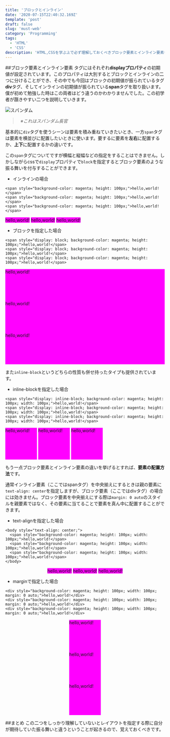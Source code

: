 ```yaml
---
title: 'ブロックとインライン'
date: '2020-07-15T22:40:32.169Z'
template: 'post'
draft: false
slug: 'must-web'
category: 'Programming'
tags:
  - 'HTML'
  - 'CSS'
description: 'HTML,CSSを学ぶ上で必ず理解しておくべきブロック要素とインライン要素を備忘録として残しておきます。'
---
```


##ブロック要素とインライン要素
タグにはそれぞれ**displayプロパティ**の初期値が設定されています。このプロパティは大別するとブロックとインラインの二つに分けることができ、その中でも今回はブロックの初期値が振られているタグ**div**タグ、そしてインラインの初期値が振られている**span**タグを取り扱います。僕が初めて勉強した時はこの両者はどう違うのかわかりませんでした。この初学者が躓きやすい二つを説明していきます。

![スパンダム](https://img.animanch.com/2020/03/1584835097719-600x594.png)
<blockquote>
  <footer>
    <cite>※これはスパンダム長官</cite>
   </footer>
</blockquote>

基本的に`div`タグを使うシーンは要素を積み重ねていきたいとき、一方`span`タグは要素を横並びに配置したいときに使います。要するに要素を**左右**に配置するか、**上下**に配置するかの違いです。

この`span`タグについてですが横幅と縦幅などの指定をすることはできません。しかしながらcssで`display`プロパティで`block`を指定するとブロック要素のような振る舞いを付与することができます。

+ インラインの場合

```
<span style="background-color: magenta; height: 100px;">hello,world!</span>
<span style="background-color: magenta; height: 100px;">hello,world!</span>
<span style="background-color: magenta; height: 100px;">hello,world!</span>
```

<span style="background-color: magenta; height: 100px;">hello,world!</span>
<span style="background-color: magenta; height: 100px;">hello,world!</span>
<span style="background-color: magenta; height: 100px;">hello,world!</span>

+ ブロックを指定した場合

```
<span style="display: block; background-color: magenta; height: 100px;">hello,world!</span>
<span style="display: block; background-color: magenta; height: 100px;">hello,world!</span>
<span style="display: block; background-color: magenta; height: 100px;">hello,world!</span>
```

<span style="display: block; background-color: magenta; height: 100px;">hello,world!</span>
<span style="display: block; background-color: magenta; height: 100px;">hello,world!</span>
<span style="display: block; background-color: magenta; height: 100px;">hello,world!</span>

また`inline-block`というどちらの性質も併せ持ったタイプも提供されています。

+ inline-blockを指定した場合

```
<span style="display: inline-block; background-color: magenta; height: 100px; width: 100px;">hello,world!</span>
<span style="display: inline-block; background-color: magenta; height: 100px; width: 100px;">hello,world!</span>
<span style="display: inline-block; background-color: magenta; height: 100px; width: 100px;">hello,world!</span>
```

<span style="display: inline-block; background-color: magenta; height: 100px; width: 100px;">hello,world!</span>
<span style="display: inline-block; background-color: magenta; height: 100px; width: 100px;">hello,world!</span>
<span style="display: inline-block; background-color: magenta; height: 100px; width: 100px;">hello,world!</span>

もう一点ブロック要素とインライン要素の違いを挙げるとすれば、**要素の配置方法**です。

通常インライン要素（ここではspanタグ）を中央揃えにするときは親の要素に`text-align: center`を指定しますが、ブロック要素（ここではdivタグ）の場合には効きません。ブロック要素を中央揃えにする際は`margin: 0 auto`のスタイルを親要素ではなく、その要素に当てることで要素を真ん中に配置することができます。

+ text-alignを指定した場合
```
<body style="text-align: center;">
  <span style="background-color: magenta; height: 100px; width: 100px;">hello,world!</span>
  <span style="background-color: magenta; height: 100px; width: 100px;">hello,world!</span>
  <span style="background-color: magenta; height: 100px; width: 100px;">hello,world!</span>
</body>
```

<div style="text-align: center;">
  <span style="background-color: magenta; height: 100px; width: 100px;">hello,world!</span>
  <span style="background-color: magenta; height: 100px; width: 100px;">hello,world!</span>
  <span style="background-color: magenta; height: 100px; width: 100px;">hello,world!</span>
</div>

+ marginで指定した場合
```
<div style="background-color: magenta; height: 100px; width: 100px; margin: 0 auto;">hello,world!</div>
<div style="background-color: magenta; height: 100px; width: 100px; margin: 0 auto;">hello,world!</div>
<div style="background-color: magenta; height: 100px; width: 100px; margin: 0 auto;">hello,world!</div>
```

<div style="background-color: magenta; height: 100px; width: 100px; margin: 0 auto;">hello,world!</div>
<div style="background-color: magenta; height: 100px; width: 100px; margin: 0 auto;">hello,world!</div>
<div style="background-color: magenta; height: 100px; width: 100px; margin: 0 auto;">hello,world!</div>

##まとめ
この二つをしっかり理解していないとレイアウトを指定する際に自分が期待していた振る舞いと違うということが起きるので、覚えておくべきです。



